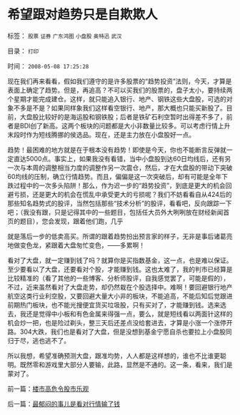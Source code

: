 # 希望跟对趋势只是自欺欺人

标签： `股票` `证券` `广东鸿图` `小盘股` `奥特迅` `武汉` 

目录： `打印`

时间： `2008-05-08 17:25:28`

现在我们再来看看，假如我们遵守的是许多股票的“趋势投资”法则，今天，才算是表面上确定了趋势。但是，再追高？不可以买我们的股票的，盘子太小，要持续两个星期才能完成建仓。这样，就只能追入银行、地产、钢铁这些大盘股，可选的对象不多是不是？如果同样象我们这样看空银行、地产，那大概也只能买新股了。目前，大盘股比较好的是海运股和钢铁股；后者是铁矿石利空暂时出得差不多了，前者是BDI创了新高。这两个板块的问题都是大小非数量比较多。可以考虑行情上升末段时作为短线腾挪的侯选品。现在，还是主力放在小盘股好一点。

趋势！最困难的地方就是在于根本没有趋势！即使是今天，你也不能断言反弹就一定直达5000点。事实上，如果我没有看错，当中小盘股到达60日均线后，还有另一次与本周的调整相当力度的调整作另一次震仓，然后，才在大盘股的带动下突破60均线的压制，确立行情趋势。而且，偏偏是这一次突破后，却有可能是全年下跌过程中的一次多头陷阱！那么，作为迟一步的“趋势投资”，到底是更大的机会回避亏损，还是更大的机会在慌乱中承受更大的亏损呢？我们不妨看看自从424后的那些知名趋势式的股评，当然包括那些“技术分析”的股评，看看吧，反向跟踪一下吧；（我没有跟，只是记得其中的一些题目，包括任大员外大咧咧放在财经新闻首页的题目），您会发现，跟着他们跑，几乎

就是落后一步的低卖高买。所谓的跟着趋势扮出预言家的样子，无非是事后诸葛亮地做变色龙，紧跟着大盘匆忙变色，——多累啊！

看对了大盘，就一定赚到钱了吗？就算你是买指数基金，这一点，也是难以保证。至少要看以了大盘，还要看对个股，才能赚到钱。这也太难了，我的判市已经算是比较精准的（看了其他的一些博客、分析师股评，自我感觉罢了，可能是假的），不过，近来虽然看对了大盘走势，却仍然栽在个股选择中。难啊！要回避银行地产航空这类行业利空股，又要回避大量大小非的板块，不能追高，不能后知后觉跟进前期热门板块，也不能光搜便宜货买垃圾股，只有买对了，才能赚到钱。选来选去，我还是觉得中小板和有色金属来得强一点，要么，就是短线看以两面针这样的机会炒一把，也是险过剃头，整三天后还差点没给套进去，才算是小涨一个涨停开路。304大跌，我们也是看对了大盘，但是没想到基金宁愿自杀也要拉上小盘股同归于尽，逃也逃不了。

所以我想，希望准确预测大盘，跟准均势，人人都是这样想的，谁也不比谁更聪明。既然零和游戏里大部分人要输，此路，显然是不通的。这一条，看来，我们是蒙对了。



前一篇：[楼市高危令股市乐观](../../../2008/5/7/楼市高危令股市乐观.md)

后一篇：[最郁闷的事儿是看对行情输了钱](../../../2008/5/9/最郁闷的事儿是看对行情输了钱.md)